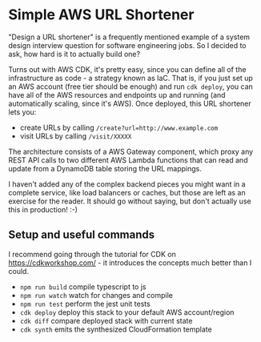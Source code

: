 # Simple AWS URL Shortener

"Design a URL shortener" is a frequently mentioned example of a system
design interview question for software engineering jobs. So I decided to ask,
how hard is it to actually build one?

Turns out with AWS CDK, it's pretty easy, since you can define all of the
infrastructure as code - a strategy known as IaC. That is, if you just set up
an AWS account (free tier should be enough) and run `cdk deploy`, you can have
all of the AWS resources and endpoints up and running (and automatically
scaling, since it's AWS). Once deployed, this URL shortener lets you:

* create URLs by calling `/create?url=http://www.example.com`
* visit URLs by calling `/visit/XXXXX`

The architecture consists of a AWS Gateway component, which proxy any REST API
calls to two different AWS Lambda functions that can read and update from a
DynamoDB table storing the URL mappings.

I haven't added any of the complex backend pieces you might want in a complete
service, like load balancers or caches, but those are left as an exercise for
the reader. It should go without saying, but don't actually use this in
production! :-)

## Setup and useful commands

I recommend going through the tutorial for CDK on <https://cdkworkshop.com/> -
it introduces the concepts much better than I could.

* `npm run build`   compile typescript to js
* `npm run watch`   watch for changes and compile
* `npm run test`    perform the jest unit tests
* `cdk deploy`      deploy this stack to your default AWS account/region
* `cdk diff`        compare deployed stack with current state
* `cdk synth`       emits the synthesized CloudFormation template
